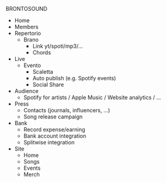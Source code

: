 BRONTOSOUND

- Home
- Members
- Repertorio
    - Brano
        - Link yt/spoti/mp3/...
        - Chords
- Live
    - Evento
        - Scaletta
        - Auto publish (e.g. Spotify events)
        - Social Share
- Audience
    - Spotify for artists / Apple Music / Website analytics / ...
- Press
    - Contacts (journals, influencers, ...)
    - Song release campaign
- Bank
    - Record expense/earning
    - Bank account integration
    - Splitwise integration
- Site
    - Home
    - Songs
    - Events
    - Merch
